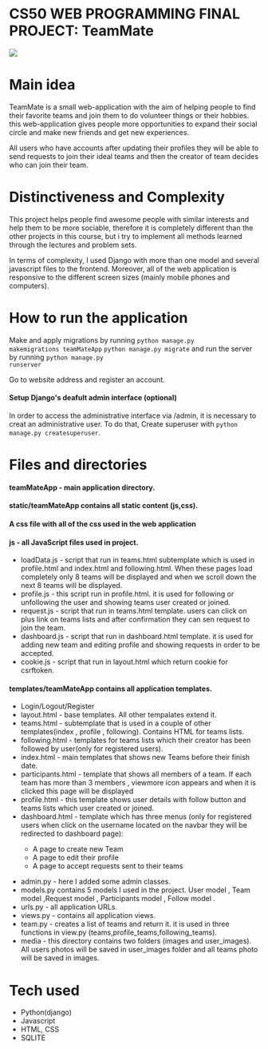 <h1>CS50 WEB PROGRAMMING FINAL PROJECT: TeamMate</h1>

<a href="https://youtu.be/mOPNEz_3I-E"><img src = "https://repository-images.githubusercontent.com/576754788/9cfbc41f-b881-4793-9e1b-ae7a03f3c9db"></a>

<h1>Main idea</h1>

<p>TeamMate is a small web-application with the aim of helping people to find their favorite teams and join them to do volunteer things or their hobbies.
this web-application gives people more opportunities to expand their social circle and make new friends and get new experiences. </p>
<p>All users who have accounts after updating their profiles they will be able to send requests to join their ideal teams and then 
the creator of team decides who can join their team.<p>
 
<h1>Distinctiveness and Complexity</h1>

<p>This project helps people find awesome people with similar interests and help them to be more sociable, therefore it is completely different than the other projects in this course, but i try to implement all methods learned through the lectures and problem sets. </p>
<p>In terms of complexity, I used Django with more than one model and several javascript files to the frontend. Moreover, all of the web application is responsive to the different screen sizes (mainly mobile phones and computers).<p>

<h1>How to run the application</h1>

Make and apply migrations by running 
<code>python manage.py makemigrations teamMateApp</code>
<code>python manage.py migrate</code>
and run the server by running 
<code>python manage.py runserver</code>
<p>Go to website address and register an account.</p>


<h4>Setup Django's deafult admin interface (optional)</h4>

In order to access the administrative interface via /admin, it is necessary to creat an administrative user.
To do that, Create superuser with <code>python manage.py createsuperuser</code>.

<h1>Files and directories</h1>

<h4>teamMateApp - main application directory.</h4>
<h4>static/teamMateApp contains all static content (js,css).</h4>

<h4>A css file with all of the css used in the web application</h4>
<h4>js - all JavaScript files used in project.</h4>
<ul>
<li>loadData.js - script that run in teams.html subtemplate which is used in profile.html and index.html and following.html. When these pages load completely only 8 teams will be displayed and when we scroll down the next 8 teams will be displayed.</li>
<li>profile.js - this script run in profile.html. it is used for following or unfollowing the user and showing teams user created or joined.</li>
<li>request.js - script that run in teams.html template. users can click on plus link on teams lists and after confirmation they can sen request to join the team.</li>
<li>dashboard.js - script that run in dashboard.html template. it is used for adding new team and editing profile and showing requests in order to be accepted.</li>
<li>cookie.js - script that run in layout.html which return cookie for csrftoken.</li>
</ul>
<h4>templates/teamMateApp contains all application templates.</h4>
<ul>
<li>Login/Logout/Register</li>
<li>layout.html - base templates. All other tempalates extend it.</li>
<li>teams.html - subtemplate that is used in a couple of other templates(index , profile , following). Contains HTML for teams lists.</li>
<li>following.html - templates for teams lists which their creator has been followed by user(only for registered users).</li>
<li>index.html - main templates that shows new Teams before their finish date.</li>
<li>participants.html - template that shows all members of a team. If each team has more than 3 members , viewmore icon appears and when it is clicked this page will be displayed</li>
<li>profile.html - this template shows user details with follow button and teams lists which user created or joined.</li>
<li>dashboard.html - template which has three menus (only for registered users when click on the username located on the navbar they will be redirected to dashboard page):</li>
<ul>
<li> A page to create new Team</li>
<li> A page to edit their profile</li>
<li> A page to accept requests sent to their teams</li>
</ul>
</ul>


<ul>
<li>admin.py - here I added some admin classes.</li>
<li>models.py contains 5 models I used in the project. User model , Team model ,Request model , Participants model , Follow model .</li>
<li>urls.py - all application URLs.</li>
<li>views.py - contains all application views.</li>
<li>team.py - creates a list of teams and return it. it is used in three functions in view.py (teams,profile_teams,following_teams).</li>
<li>media - this directory contains two folders (images and user_images). All users photos will be saved in user_images folder and all teams photo
will be saved in images.</li>
</ul>

<h1>Tech used</h1>
<ul>
<li>Python(django)</li>
<li>Javascript</li>
<li>HTML, CSS</li>
<li>SQLITE</li>
</ul>
